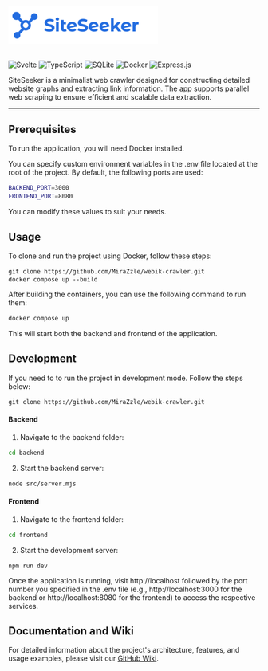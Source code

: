 <img src="_static/title.svg" alt="alt text" width="300" height="auto" style="margin-bottom: 16px;">

![Svelte](https://img.shields.io/badge/svelte-%23f1413d.svg?style=for-the-badge&logo=svelte&logoColor=white)
![TypeScript](https://img.shields.io/badge/typescript-%23007ACC.svg?style=for-the-badge&logo=typescript&logoColor=white)
![SQLite](https://img.shields.io/badge/sqlite-%2307405e.svg?style=for-the-badge&logo=sqlite&logoColor=white)
![Docker](https://img.shields.io/badge/docker-%230db7ed.svg?style=for-the-badge&logo=docker&logoColor=white)
![Express.js](https://img.shields.io/badge/express.js-%23404d59.svg?style=for-the-badge&logo=express&logoColor=%2361DAFB)

SiteSeeker is a minimalist web crawler designed for constructing detailed website graphs and extracting link information. The app supports parallel web scraping to ensure efficient and scalable data extraction.

---

## Prerequisites

To run the application, you will need Docker installed.

You can specify custom environment variables in the .env file located at the root of the project. By default, the following ports are used:

```bash
BACKEND_PORT=3000
FRONTEND_PORT=8080
```

You can modify these values to suit your needs.

## Usage

To clone and run the project using Docker, follow these steps:

```
git clone https://github.com/MiraZzle/webik-crawler.git
docker compose up --build
```

After building the containers, you can use the following command to run them:

```bash
docker compose up
```

This will start both the backend and frontend of the application.

## Development

If you need to to run the project in development mode. Follow the steps below:

```
git clone https://github.com/MiraZzle/webik-crawler.git
```

#### Backend

1. Navigate to the backend folder:

```bash
cd backend
```

2. Start the backend server:

```bash
node src/server.mjs
```

#### Frontend

1. Navigate to the frontend folder:

```bash
cd frontend
```

2. Start the development server:

```
npm run dev
```

Once the application is running, visit http://localhost followed by the port number you specified in the .env file (e.g., http://localhost:3000 for the backend or http://localhost:8080 for the frontend) to access the respective services.

## Documentation and Wiki

For detailed information about the project's architecture, features, and usage examples, please visit our [GitHub Wiki](https://github.com/MiraZzle/webik-crawler/wiki).
